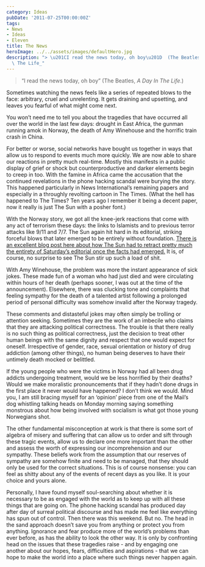 ```yaml
---
category: Ideas
pubDate: '2011-07-25T00:00:00Z'
tags:
- News
- Ideas
- Eleven
title: The News
heroImage: ../../assets/images/defaultHero.jpg
description: "> \u201CI read the news today, oh boy\u201D  (The Beatles, _A Day In\
  \ The Life_"
---
```

> “I read the news today, oh boy”  (The Beatles, _A Day In The Life_.)

Sometimes watching the news feels like a series of repeated blows to the face: arbitrary, cruel and unrelenting. It gets draining and upsetting, and leaves you fearful of what might come next.

You won’t need me to tell you about the tragedies that have occurred all over the world in the last few days: drought in East Africa, the gunman running amok in Norway, the death of Amy Winehouse and the horrific train crash in China.

For better or worse, social networks have bought us together in ways that allow us to respond to events much more quickly. We are now able to share our reactions in pretty much real-time. Mostly this manifests in a public display of grief or shock but counterproductive and darker elements begin to creep in too. With the famine in Africa came the accusation that the continued revelations in the phone hacking scandal were burying the story. This happened particularly in News International’s remaining papers and especially in a throughly revolting cartoon in The Times. (What the hell has happened to The Times? Ten years ago I remember it being a decent paper, now it really is just The Sun with a posher font.)

With the Norway story, we got all the knee-jerk reactions that come with any act of terrorism these days: the links to Islamists and to previous terror attacks like 9/11 and 7/7. The Sun again hit hard in its editorial, striking forceful blows that later emerged to be entirely without foundation. [There is an excellent blog post here about how The Sun had to retract pretty much the entirety of Saturday’s editorial once the facts had emerged.](http://tabloid-watch.blogspot.com/2011/07/suns-editorials-on-norway.html) It is, of course, no surprise to see The Sun stir up such a load of shit. 

With Amy Winehouse, the problem was more the instant appearance of sick jokes. These made fun of a woman who had just died and were circulating within hours of her death (perhaps sooner, I was out at the time of the announcement). Elsewhere, there was clucking tone and complaints that feeling sympathy for the death of a talented artist following a prolonged period of personal difficulty was somehow invalid after the Norway tragedy. 

These comments and distasteful jokes may often simply be trolling or attention seeking. Sometimes they are the work of an imbecile who claims that they are attacking political correctness. The trouble is that there really is no such thing as political correctness, just the decision to treat other human beings with the same dignity and respect that one would expect for oneself. Irrespective of gender, race, sexual orientation or history of drug addiction (among other things), no human being deserves to have their untimely death mocked or belittled.

If the young people who were the victims in Norway had all been drug addicts undergoing treatment, would we be less horrified by their deaths? Would we make moralistic pronouncements that if they hadn’t done drugs in the first place it never would have happened? I don’t think we would. Mind you, I am still bracing myself for an ‘opinion’ piece from one of the Mail’s dog whistling talking heads on Monday morning saying something monstrous about how being involved with socialism is what got those young Norwegians shot. 

The other fundamental misconception at work is that there is some sort of algebra of misery and suffering that can allow us to order and sift through these tragic events, allow us to declare one more important than the other and assess the worth of expressing our incomprehension and our sympathy. These beliefs work from the assumption that our reserves of sympathy are somehow finite and need to be managed, that they should only be used for the correct situations. This is of course nonsense: you can feel as shitty about any of the events of recent days as you like. It is your choice and yours alone. 

Personally, I have found myself soul-searching about whether it is necessary to be as engaged with the world as to keep up with all these things that are going on. The phone hacking scandal has produced day after day of surreal political discourse and has made me feel like everything has spun out of control. Then there was this weekend. But no. The head in the sand approach doesn’t save you from anything or protect you from anything. Ignorance and fear produce more of the world’s problems than ever before, as has the ability to look the other way. It is only by confronting head on the issues that these tragedies raise - and by engaging one another about our hopes, fears, difficulties and aspirations - that we can hope to make the world into a place where such things never happen again.